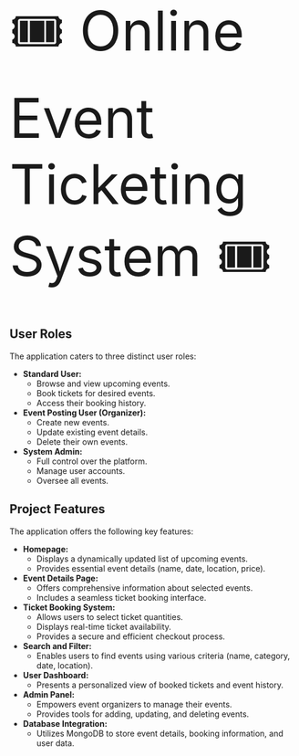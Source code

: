 <span style="font-size: 10vw;">🎟️ Online Event Ticketing System 🎟️</span>

## User Roles

The application caters to three distinct user roles:

* **Standard User:**
    * Browse and view upcoming events.
    * Book tickets for desired events.
    * Access their booking history.
* **Event Posting User (Organizer):**
    * Create new events.
    * Update existing event details.
    * Delete their own events.
* **System Admin:**
    * Full control over the platform.
    * Manage user accounts.
    * Oversee all events.

## Project Features

The application offers the following key features:

* **Homepage:**
    * Displays a dynamically updated list of upcoming events.
    * Provides essential event details (name, date, location, price).
* **Event Details Page:**
    * Offers comprehensive information about selected events.
    * Includes a seamless ticket booking interface.
* **Ticket Booking System:**
    * Allows users to select ticket quantities.
    * Displays real-time ticket availability.
    * Provides a secure and efficient checkout process.
* **Search and Filter:**
    * Enables users to find events using various criteria (name, category, date, location).
* **User Dashboard:**
    * Presents a personalized view of booked tickets and event history.
* **Admin Panel:**
    * Empowers event organizers to manage their events.
    * Provides tools for adding, updating, and deleting events.
* **Database Integration:**
    * Utilizes MongoDB to store event details, booking information, and user data.
